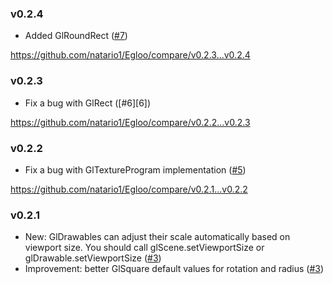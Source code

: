 ### v0.2.4

- Added GlRoundRect ([#7][7])

https://github.com/natario1/Egloo/compare/v0.2.3...v0.2.4

### v0.2.3

- Fix a bug with GlRect ([#6][6])

https://github.com/natario1/Egloo/compare/v0.2.2...v0.2.3

### v0.2.2

- Fix a bug with GlTextureProgram implementation ([#5][5])

https://github.com/natario1/Egloo/compare/v0.2.1...v0.2.2

### v0.2.1

- New: GlDrawables can adjust their scale automatically based on viewport size. You should call glScene.setViewportSize or glDrawable.setViewportSize ([#3][3])
- Improvement: better GlSquare default values for rotation and radius ([#3][3])

[3]: https://github.com/natario1/Egloo/pull/3
[5]: https://github.com/natario1/Egloo/pull/5
[7]: https://github.com/natario1/Egloo/pull/7
